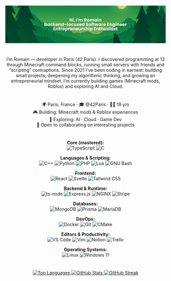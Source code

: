 <div align="center">

![MasterHead](./assets/banner.png)

<head>
    <link rel="stylesheet" type='text/css' href="https://cdn.jsdelivr.net/gh/devicons/devicon@latest/devicon.min.css" />
</head>

#

I’m Romain — developer in Paris (42 Paris). I discovered programming at 13 through Minecraft command blocks, running small servers with friends and “scripting” contraptions. Since 2021 I’ve been coding in earnest: building small projects, deepening my algorithmic thinking, and growing an entrepreneurial mindset. I’m currently building games (Minecraft mods, Roblox) and exploring AI and Cloud.

#

<div style="display: flex; justify-content: center; flex-direction: column; align-items: center;">
  <div>🌍 Paris, France · 🎓 @42Paris · 🧑‍🎓 19 y/o</div>
  <div>🎮 Building: Minecraft mods & Roblox experiences</div>
  <div>🧪 Exploring: AI · Cloud · Game Dev</div>
  <div>🤝 Open to collaborating on interesting projects</div>
</div>

#
<!-- <details>
<summary><span style="font-size: 2rem; font-weight: 800;">🧠 Skills</span></summary> -->

**Core (mastered):**  
![TypeScript](https://img.shields.io/badge/TypeScript-007ACC?style=for-the-badge&logo=typescript&logoColor=white)
![C](https://img.shields.io/badge/C-00599C?style=for-the-badge&logo=c&logoColor=white)

**Languages & Scripting:**  
![C++](https://img.shields.io/badge/C%2B%2B-00599C?style=for-the-badge&logo=c%2B%2B&logoColor=white)
![Python](https://img.shields.io/badge/Python-FFD43B?style=for-the-badge&logo=python&logoColor=blue)
![PHP](https://img.shields.io/badge/PHP-777BB4?style=for-the-badge&logo=php&logoColor=white)
![Lua](https://img.shields.io/badge/Lua-2C2D72?style=for-the-badge&logo=lua&logoColor=white)
![GNU Bash](https://img.shields.io/badge/GNU%20Bash-4EAA25?style=for-the-badge&logo=gnu-bash&logoColor=white)

**Frontend:**  
![React](https://img.shields.io/badge/React-20232A?style=for-the-badge&logo=react&logoColor=61DAFB)
![Svelte](https://img.shields.io/badge/Svelte-4A4A55?style=for-the-badge&logo=svelte&logoColor=FF3E00)
![Tailwind CSS](https://img.shields.io/badge/Tailwind_CSS-38B2AC?style=for-the-badge&logo=tailwind-css&logoColor=white)

**Backend & Runtime:**  
![ts-node](https://img.shields.io/badge/ts--node-3178C6?style=for-the-badge&logo=ts-node&logoColor=white)
![Express.js](https://img.shields.io/badge/Express.js-000000?style=for-the-badge&logo=express&logoColor=white)
![NGINX](https://img.shields.io/badge/Nginx-009639?style=for-the-badge&logo=nginx&logoColor=white)
![Stripe](https://img.shields.io/badge/Stripe-626CD9?style=for-the-badge&logo=stripe&logoColor=white)

**Databases:**  
![MongoDB](https://img.shields.io/badge/MongoDB-4EA94B?style=for-the-badge&logo=mongodb&logoColor=white)
![Prisma](https://img.shields.io/badge/Prisma-3982CE?style=for-the-badge&logo=prisma&logoColor=white)
![MariaDB](https://img.shields.io/badge/MariaDB-003545?style=for-the-badge&logo=mariadb&logoColor=white)

**DevOps:**  
![Docker](https://img.shields.io/badge/Docker-2CA5E0?style=for-the-badge&logo=docker&logoColor=white)
![Git](https://img.shields.io/badge/Git-F05032?style=for-the-badge&logo=git&logoColor=white)
![CMake](https://img.shields.io/badge/CMake-064F8C?style=for-the-badge&logo=cmake&logoColor=white)

**Editors & Productivity:**  
![VS Code](https://img.shields.io/badge/VSCode-0078D4?style=for-the-badge&logo=visual%20studio%20code&logoColor=white)
![Vim](https://img.shields.io/badge/Vim-11AB00?style=for-the-badge&logo=vim&logoColor=white)
![Notion](https://img.shields.io/badge/Notion-000000?style=for-the-badge&logo=notion&logoColor=white)
![Trello](https://img.shields.io/badge/Trello-0052CC?style=for-the-badge&logo=trello&logoColor=white)

**Operating Systems:**  
![Linux](https://img.shields.io/badge/Linux-FCC624?style=for-the-badge&logo=linux&logoColor=black)
![Windows 11](https://img.shields.io/badge/Windows_11-0078d4?style=for-the-badge&logo=windows-11&logoColor=white)

<!-- </details> -->

#

<p align="center">
  <a href="https://github.com/R0-main">
    <img height="150" src="https://github-readme-stats.vercel.app/api/top-langs/?username=R0-main&layout=compact&langs_count=8&theme=transparent&hide_border=true" alt="Top Languages" />
  </a>
  <a href="https://github.com/R0-main">
    <img height="150" src="https://github-readme-stats.vercel.app/api?username=R0-main&show_icons=true&theme=transparent&hide_border=true" alt="GitHub Stats" />
  </a>
   <a href="https://github.com/R0-main">
    <img height="150" src="https://github-readme-streak-stats.herokuapp.com?user=R0-main&hide_border=true&background=0d1117&ring=0891b2&fire=0891b2&currStreakNum=3382ed&currStreakLabel=0891b2&sideNums=3382ed&sideLabels=3382ed&dates=3382ed" alt="GitHub Streak" />
  </a>
</p>

</div>
